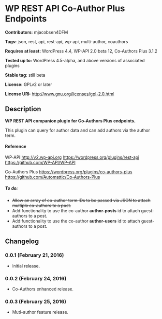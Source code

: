 # WP REST API Co-Author Plus Endpoints #
**Contributors:** mjacobsen4DFM

**Tags:** json, rest, api, rest-api, wp-api, multi-author, coauthors

**Requires at least:** WordPress 4.4, WP-API 2.0 beta 12, Co-Authors Plus 3.1.2

**Tested up to:** WordPress 4.5-alpha, and above versions of associated plugins

**Stable tag:** still beta

**License:** GPLv2 or later

**License URI:** http://www.gnu.org/licenses/gpl-2.0.html



## Description ##

**WP REST API companion plugin for Co-Authors Plus endpoints.**

This plugin can query for author data and can add authors via the author term.



#### Reference
WP-API
http://v2.wp-api.org
https://wordpress.org/plugins/rest-api
https://github.com/WP-API/WP-API

Co-Authors Plus
https://wordpress.org/plugins/co-authors-plus
https://github.com/Automattic/Co-Authors-Plus


##### To do:
* ~~Allow an array of co-author term IDs to be passed via JSON to attach multiple co-authors to a post.~~
* Add functionality to use the co-author **author-posts** id to attach guest-authors to a post.
* Add functionality to use the co-author **author-users** id to attach guest-authors to a post.

## Changelog ##

### 0.0.1 (February 21, 2016) ###
* Initial release.

### 0.0.2 (February 24, 2016) ###
* Co-Authors enhanced release.

### 0.0.3 (February 25, 2016) ###
* Muti-author feature release.